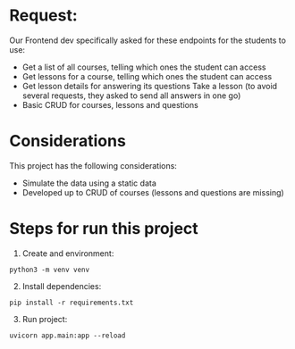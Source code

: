 # Request:
Our Frontend dev specifically asked for these endpoints for the students to use: 
- Get a list of all courses, telling which ones the student can access 
- Get lessons for a course, telling which ones the student can access 
- Get lesson details for answering its questions Take a lesson (to avoid several requests, they asked to send all answers in one go) 
- Basic CRUD for courses, lessons and questions 

# Considerations
 This project has the following considerations:
- Simulate the data using a static data
- Developed up to CRUD of courses (lessons and questions are missing)


# Steps for run this project

1. Create and environment:
```
python3 -m venv venv
```

2. Install dependencies:
```
pip install -r requirements.txt
```

3. Run project:
```
uvicorn app.main:app --reload
```